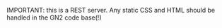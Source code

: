 IMPORTANT: this is a REST server. Any static CSS and HTML should be handled in
the GN2 code base(!)
